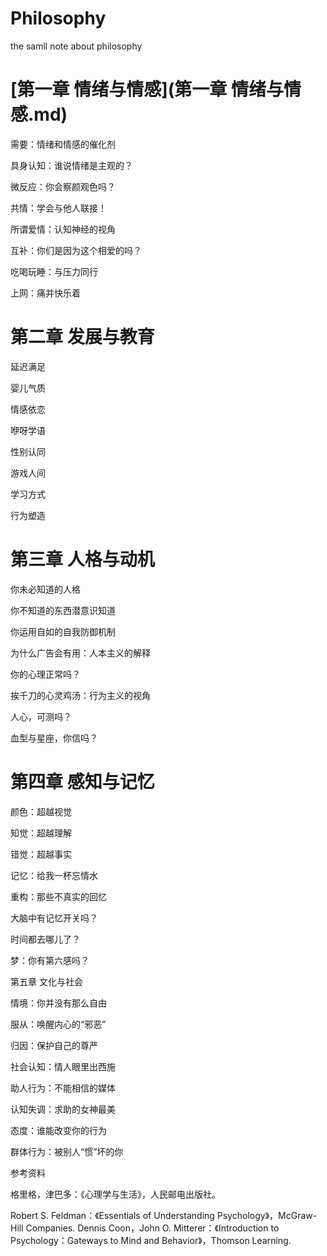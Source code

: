 # Philosophy
the samll note about philosophy
# [第一章 情绪与情感](第一章 情绪与情感.md)
需要：情绪和情感的催化剂 

具身认知：谁说情绪是主观的？

微反应：你会察颜观色吗？ 

共情：学会与他人联接！

所谓爱情：认知神经的视角

互补：你们是因为这个相爱的吗？

吃喝玩睡：与压力同行

上网：痛并快乐着

# 第二章  发展与教育
延迟满足

婴儿气质

情感依恋

咿呀学语

性别认同

游戏人间

学习方式

行为塑造

# 第三章  人格与动机

你未必知道的人格

你不知道的东西潜意识知道

你运用自如的自我防御机制

为什么广告会有用：人本主义的解释

你的心理正常吗？

挨千刀的心灵鸡汤：行为主义的视角

人心，可测吗？

血型与星座，你信吗？


# 第四章  感知与记忆

颜色：超越视觉

知觉：超越理解

错觉：超越事实

记忆：给我一杯忘情水

重构：那些不真实的回忆

大脑中有记忆开关吗？

时间都去哪儿了？

梦：你有第六感吗？


第五章  文化与社会

情境：你并没有那么自由

服从：唤醒内心的“邪恶”

归因：保护自己的尊严

社会认知：情人眼里出西施

助人行为：不能相信的媒体

认知失调：求助的女神最美

态度：谁能改变你的行为

群体行为：被别人“惯”坏的你
 
参考资料

格里格，津巴多：《心理学与生活》，人民邮电出版社。

Robert S. Feldman：《Essentials of Understanding Psychology》，McGraw-Hill Companies.
Dennis Coon，John O. Mitterer：《Introduction to Psychology：Gateways to Mind and Behavior》，Thomson Learning.

